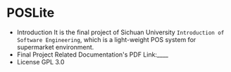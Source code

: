 # POSLite
  * Introduction
    It is the final project of Sichuan University `Introduction of Software Engineering`, which is a light-weight POS system for supermarket environment.
  * Final Project Related Documentation's PDF Link:____
  * License
    GPL 3.0
